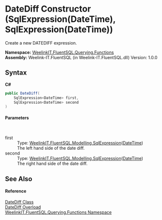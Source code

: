 # DateDiff Constructor (SqlExpression(DateTime), SqlExpression(DateTime))
 

Create a new DATEDIFF expression.

**Namespace:**&nbsp;<a href="6b99a131-e31e-85f7-077f-e177553e0606">WeelinkIT.FluentSQL.Querying.Functions</a><br />**Assembly:**&nbsp;Weelink-IT.FluentSQL (in Weelink-IT.FluentSQL.dll) Version: 1.0.0

## Syntax

**C#**<br />
``` C#
public DateDiff(
	SqlExpression<DateTime> first,
	SqlExpression<DateTime> second
)
```


#### Parameters
&nbsp;<dl><dt>first</dt><dd>Type: <a href="6d3bd1b1-9588-4b2a-b617-fde5eea88b0a">WeelinkIT.FluentSQL.Modelling.SqlExpression</a>(<a href="http://msdn2.microsoft.com/en-us/library/03ybds8y" target="_blank">DateTime</a>)<br />The left hand side of the date diff.</dd><dt>second</dt><dd>Type: <a href="6d3bd1b1-9588-4b2a-b617-fde5eea88b0a">WeelinkIT.FluentSQL.Modelling.SqlExpression</a>(<a href="http://msdn2.microsoft.com/en-us/library/03ybds8y" target="_blank">DateTime</a>)<br />The right hand side of the date diff.</dd></dl>

## See Also


#### Reference
<a href="10aaa63e-4103-b7d5-cd66-59e17fcae9cd">DateDiff Class</a><br /><a href="c52aa0a7-9580-e74d-dbde-644bc53f7102">DateDiff Overload</a><br /><a href="6b99a131-e31e-85f7-077f-e177553e0606">WeelinkIT.FluentSQL.Querying.Functions Namespace</a><br />